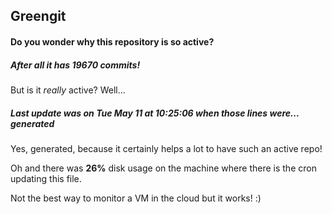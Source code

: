 ## Greengit

#### Do you wonder why this repository is so active?

##### After all it has 19670 commits!

But is it *really* active? Well...

##### Last update was on Tue May 11 at 10:25:06 when those lines were... generated

Yes, generated, because it certainly helps a lot to have such an active repo!

Oh and there was **26%** disk usage on the machine
where there is the cron updating this file.

Not the best way to monitor a VM in the cloud but it works! :)
